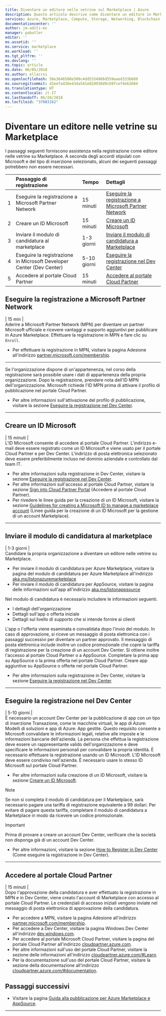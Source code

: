 ```yaml
---
title: Diventare un editore nelle vetrine sul Marketplace | Azure
description: Questo articolo descrive come diventare un editore in Marketplace.
services: Azure, Marketplace, Compute, Storage, Networking, Blockchain, Security
documentationcenter: ''
author: jm-aditi-ms
manager: pabutler
editor: ''
ms.assetid: ''
ms.service: marketplace
ms.workload: ''
ms.tgt_pltfrm: ''
ms.devlang: ''
ms.topic: article
ms.date: 06/05/2018
ms.author: ellacroi
ms.openlocfilehash: 58e3646588e500c4dd5334966d559aaed333b689
ms.sourcegitcommit: d1eefa436e434a541e02d938d9cb9fcef4e62604
ms.translationtype: HT
ms.contentlocale: it-IT
ms.lasthandoff: 06/28/2018
ms.locfileid: "37083162"
---
```

# <a name="become-a-publisher-in-the-storefronts-on-the-marketplace"></a>Diventare un editore nelle vetrine su Marketplace  
I passaggi seguenti forniscono assistenza nella registrazione come editore nelle vetrine su Marketplace. A seconda degli accordi stipulati con Microsoft e del tipo di inserzione selezionato, alcuni dei seguenti passaggi potrebbero non essere necessari.  

|  | Passaggio di registrazione | Tempo | Dettagli |  
|:--- |:--- |:--- |:--- |  
| 1 | Eseguire la registrazione a Microsoft Partner Network | 15 minuti | [Eseguire la registrazione a Microsoft Partner Network](#register-in-microsoft-partner-network) |  
| 2 | Creare un ID Microsoft | 15 minuti | [Creare un ID Microsoft](#create-a-microsoft-id) |  
| 3 | Inviare il modulo di candidatura al marketplace | 1-3 giorni | [Inviare il modulo di candidatura a Marketplace](#submit-the-marketplace-nomination-form) |  
| 4 | Eseguire la registrazione in Microsoft Developer Center (Dev Center) | 5-10 giorni | [Eseguire la registrazione nel Dev Center](#register-in-dev-center) |  
| 5 |  Accedere al portale Cloud Partner | 15 minuti | [Accedere al portale Cloud Partner](#sign-into-cloud-partner-portal) |  

## <a name="register-in-microsoft-partner-network"></a>Eseguire la registrazione a Microsoft Partner Network  
| 15 min |  
Aderire a Microsoft Partner Network (MPN) per diventare un partner Microsoft ufficiale e ricevere vantaggi e supporto aggiuntivi per pubblicare in Azure Marketplace. Effettuare la registrazione in MPN e fare clic su `Enroll`.  
*   Per effettuare la registrazione in MPN, visitare la pagina Adesione all'indirizzo [partner.microsoft.com/membership](https://partner.microsoft.com/membership).  

---  

Se l'organizzazione dispone di un'appartenenza, nel corso della registrazione sarà possibile usare i dati di appartenenza della propria organizzazione. Dopo la registrazione, prendere nota dell'ID MPN dell'organizzazione. Microsoft richiede l'ID MPN prima di attivare il profilo di pubblicazione nel portale Cloud Partner. 
*   Per altre informazioni sull'attivazione del profilo di pubblicazione, visitare la sezione [Eseguire la registrazione nel Dev Center](#register-in-dev-center).  

---  

## <a name="create-a-microsoft-id"></a>Creare un ID Microsoft  
| 15 minuti |  
L'ID Microsoft consente di accedere al portale Cloud Partner. L'indirizzo e-mail deve essere registrato come un ID Microsoft e viene usato per il portale Cloud Partner e per Dev Center. L'indirizzo di posta elettronica selezionato deve essere preferibilmente incluso nel dominio aziendale e controllato dal team IT.  
*   Per altre informazioni sulla registrazione in Dev Center, visitare la sezione [Eseguire la registrazione nel Dev Center](#register-in-dev-center).  
*   Per altre informazioni sull'accesso al portale Cloud Partner, visitare la sezione [Sign into Cloud Partner Portal](#sign-into-cloud-partner-portal) (Accedere al portale Cloud Partner).  
*   Per rivedere le linee guida per la creazione di un ID Microsoft, visitare la sezione [Guidelines for creating a Microsoft ID to manage a marketplace account](./guidelines.md#guidelines-for-creating-a-microsoft-id-to-manage-a-marketplace-account) (Linee guida per la creazione di un ID Microsoft per la gestione di un account Marketplace).  

---  

## <a name="submit-the-marketplace-nomination-form"></a>Inviare il modulo di candidatura al marketplace  
| 1-3 giorni |  
Candidare la propria organizzazione a diventare un editore nelle vetrine su Marketplace. 
*   Per inviare il modulo di candidatura per Azure Marketplace, visitare la pagina del modulo di candidatura per Azure Marketplace all'indirizzo [aka.ms/listonazuremarketplace](http://aka.ms/listonazuremarketplace)  
*   Per inviare il modulo di candidatura per AppSource, visitare la pagina delle informazioni sull'app all'indirizzo [aka.ms/listonappsource](http://aka.ms/listonappsource)  

Nel modulo di candidatura è necessario includere le informazioni seguenti.  
*   I dettagli dell'organizzazione  
*   Dettagli sull'app o offerta iniziale  
*   Dettagli sul livello di supporto che si intende fornire ai clienti  

L'app o l'offerta viene esaminata e convalidata dopo l'invio del modulo. In caso di approvazione, si riceve un messaggio di posta elettronica con i passaggi successivi per diventare un partner approvato. Il messaggio di posta elettronica include inoltre un codice promozionale che copre la tariffa di registrazione per la creazione di un account Dev Center. Si ottiene inoltre l'accesso al portale Cloud Partner o a AppSource. Completare la prima app su AppSource o la prima offerta nel portale Cloud Partner. Creare app aggiuntive su AppSource o offerte nel portale Cloud Partner.  
*   Per altre informazioni sulla registrazione in Dev Center, visitare la sezione [Eseguire la registrazione nel Dev Center](#register-in-dev-center).  

---  

## <a name="register-in-dev-center"></a>Eseguire la registrazione nel Dev Center  
| 5-10 giorni |  
È necessario un account Dev Center per la pubblicazione di app con un tipo di inserzione Transazione, come le macchine virtuali, le app di Azure: Modelli di soluzioni e app di Azure: App gestite. Questo requisito consente a Microsoft convalidare le informazioni legali, relative alle imposte e le informazioni bancarie dell'azienda. La persona che effettua la registrazione deve essere un rappresentante valido dell'organizzazione e deve specificare le informazioni personali per convalidare la propria identità. È necessario effettuare la registrazione usando un ID Microsoft. L'ID Microsoft deve essere condiviso nell'azienda. È necessario usare lo stesso ID Microsoft sul portale Cloud Partner.  
*   Per altre informazioni sulla creazione di un ID Microsoft, visitare la sezione [Creare un ID Microsoft](#create-a-microsoft-id).  

>[!NOTE]
>Se non si completa il modulo di candidatura per il Marketplace, sarà necessario pagare una tariffa di registrazione equivalente a 99 dollari. Per evitare di pagare questa tariffa, completare il modulo di candidatura a Marketplace in modo da ricevere un codice promozionale.  

>[!Important]
>Prima di provare a creare un account Dev Center, verificare che la società non disponga già di un account Dev Center. 
>*   Per altre informazioni, visitare la sezione [How to Register in Dev Center](#how-to-register-in-dev-center) (Come eseguire la registrazione in Dev Center).  

---  

## <a name="sign-into-cloud-partner-portal"></a>Accedere al portale Cloud Partner
| 15 minuti |  
Dopo l'approvazione della candidatura e aver effettuato la registrazione in MPN e in Dev Center, viene creato l'account di Marketplace con accesso al portale Cloud Partner. Le credenziali di accesso iniziali vengono inviate nel messaggio di posta elettronica di approvazione della candidatura. 
*   Per accedere a MPN, visitare la pagina Adesione all'indirizzo [partner.microsoft.com/membership](https://partner.microsoft.com/membership).  
*   Per accedere a Dev Center, visitare la pagina Windows Dev Center all'indirizzo [dev.windows.com](https://dev.windows.com).  
*   Per accedere al portale Microsoft Cloud Partner, visitare la pagina del portale Cloud Partner all'indirizzo [cloudpartner.azure.com](https://cloudpartner.azure.com).  
*   Per altre informazioni sull'uso del portale Cloud Partner, visitare la sezione delle informazioni all'indirizzo [cloudpartner.azure.com/#Learn](https://cloudpartner.azure.com/#Learn).  
*   Per la documentazione sull'uso del portale Cloud Partner, visitare la sezione della documentazione all'indirizzo [cloudpartner.azure.com/#documentation](https://cloudpartner.azure.com/#documentation).  

## <a name="next-steps"></a>Passaggi successivi
*   Visitare la pagina [Guida alla pubblicazione per Azure Marketplace e AppSource](./marketplace-publishers-guide.md).  
 
---  
